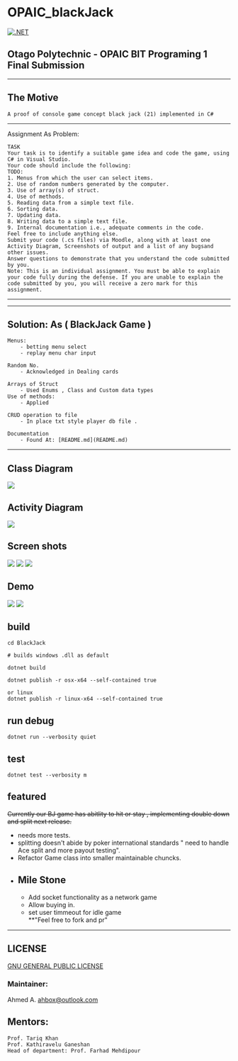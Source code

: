 # OPAIC_blackJack
[![.NET](https://github.com/risha700/OPAIC_blackJack/actions/workflows/dotnet.yml/badge.svg)](https://github.com/risha700/OPAIC_blackJack/actions/workflows/dotnet.yml)

## Otago Polytechnic - OPAIC BIT Programing 1 Final Submission
---
## The Motive
    A proof of console game concept black jack (21) implemented in C# 
---
Assignment As Problem: 
   
    TASK
    Your task is to identify a suitable game idea and code the game, using C# in Visual Studio.
    Your code should include the following:
    TODO:
    1. Menus from which the user can select items.
    2. Use of random numbers generated by the computer.
    3. Use of array(s) of struct.
    4. Use of methods.
    5. Reading data from a simple text file.
    6. Sorting data.
    7. Updating data.
    8. Writing data to a simple text file.
    9. Internal documentation i.e., adequate comments in the code.
    Feel free to include anything else.
    Submit your code (.cs files) via Moodle, along with at least one Activity Diagram, Screenshots of output and a list of any bugsand other issues.
    Answer questions to demonstrate that you understand the code submitted by you.
    Note: This is an individual assignment. You must be able to explain your code fully during the defense. If you are unable to explain the code submitted by you, you will receive a zero mark for this assignment.

---


--- 

## Solution: As ( BlackJack Game )

    Menus: 
        - betting menu select
        - replay menu char input

    Random No.
        - Acknowledged in Dealing cards

    Arrays of Struct
        - Used Enums , Class and Custom data types
    Use of methods: 
        - Applied

    CRUD operation to file
        - In place txt style player db file .

    Documentation
        - Found At: [README.md](README.md)




---
## Class Diagram
![](./BlackJack/diagram/Program.png)
## Activity Diagram
 ![](./diagram/activity.png)

 ## Screen shots
![](./assets/intro.png)
![](./assets/split.png)
![](./assets/split-final.png)

## Demo
![](assets/game_demo.gif)
![](assets/game_test.gif)

## build
```
cd BlackJack

# builds windows .dll as default

dotnet build

dotnet publish -r osx-x64 --self-contained true

or linux
dotnet publish -r linux-x64 --self-contained true

```
## run debug
```
dotnet run --verbosity quiet
```

## test

```
dotnet test --verbosity m
```

## featured

~~Currently our BJ game has abitlity to hit or stay , implementing double down and split next release.~~

* needs more tests.
* splitting doesn't abide by poker international standards " need to handle Ace split and more payout testing".
* Refactor Game class into smaller maintainable chuncks. 
* ## Mile Stone 
   - Add socket functionality as a network game 
   - Allow buying in.
   - set user timmeout for idle game \
    **"Feel free to fork and pr"
---
  
## LICENSE    
[ GNU GENERAL PUBLIC LICENSE ](./LICENSE)
### Maintainer:
Ahmed A. <ahbox@outlook.com>

## Mentors:

    Prof. Tariq Khan  
    Prof. Kathiravelu Ganeshan     
    Head of department: Prof. Farhad Mehdipour

 


